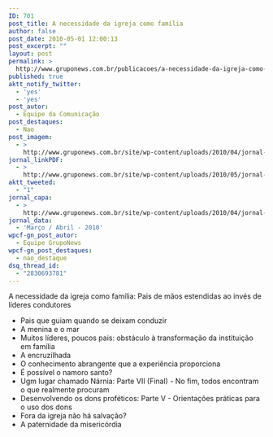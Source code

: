 ```yaml
---
ID: 701
post_title: A necessidade da igreja como família
author: false
post_date: 2010-05-01 12:00:13
post_excerpt: ""
layout: post
permalink: >
  http://www.gruponews.com.br/publicacoes/a-necessidade-da-igreja-como-familia-pais-de-maos-estendidas-ao-inves-de-lideres-condutores
published: true
aktt_notify_twitter:
  - 'yes'
  - 'yes'
post_autor:
  - Equipe da Comunicação
post_destaques:
  - Nao
post_imagem:
  - >
    http://www.gruponews.com.br/site/wp-content/uploads/2010/04/jornal-marco-abril-2010.jpg
jornal_linkPDF:
  - >
    http://www.gruponews.com.br/site/wp-content/uploads/2010/05/jornal-marco-abril-2010.pdf
aktt_tweeted:
  - "1"
jornal_capa:
  - >
    http://www.gruponews.com.br/site/wp-content/uploads/2010/04/jornal-marco-abril-2010-capa.jpg
jornal_data:
  - 'Março / Abril - 2010'
wpcf-gn_post_autor:
  - Equipe GrupoNews
wpcf-gn_post_destaques:
  - nao_destaque
dsq_thread_id:
  - "2830693781"
---
```

A necessidade da igreja como família: Pais de mãos estendidas ao invés de líderes condutores

- Pais que guiam quando se deixam conduzir
- A menina e o mar
- Muitos líderes, poucos pais: obstáculo à transformação da instituição em família
- A encruzilhada
- O conhecimento abrangente que a experiência proporciona
- É possível o namoro santo?
- Ugm lugar chamado Nárnia: Parte VII (Final) - No fim, todos encontram o que realmente procuram
- Desenvolvendo os dons proféticos: Parte V - Orientações práticas para o uso dos dons
- Fora da igreja não há salvação?
- A paternidade da misericórdia
